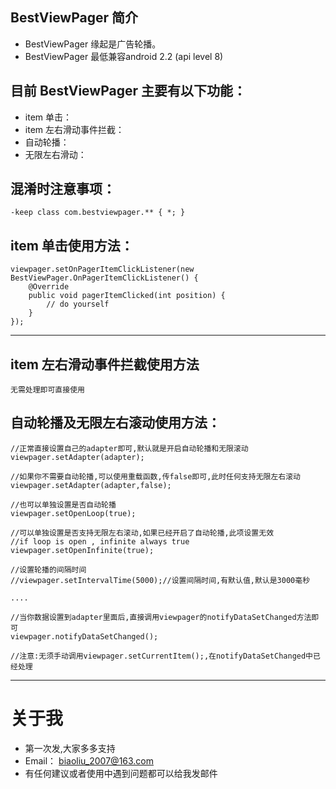 ## BestViewPager 简介
* BestViewPager 缘起是广告轮播。
* BestViewPager 最低兼容android 2.2 (api level 8)

## 目前 BestViewPager 主要有以下功能：
* item 单击：
* item 左右滑动事件拦截：
* 自动轮播：
* 无限左右滑动：

## 混淆时注意事项：

	-keep class com.bestviewpager.** { *; }

## item 单击使用方法：

	viewpager.setOnPagerItemClickListener(new BestViewPager.OnPagerItemClickListener() {
		@Override
		public void pagerItemClicked(int position) {
			// do yourself
		}
	});

----
## item 左右滑动事件拦截使用方法
	无需处理即可直接使用

## 自动轮播及无限左右滚动使用方法：

	//正常直接设置自己的adapter即可,默认就是开启自动轮播和无限滚动
	viewpager.setAdapter(adapter);

	//如果你不需要自动轮播,可以使用重载函数,传false即可,此时任何支持无限左右滚动
	viewpager.setAdapter(adapter,false); 
	
	//也可以单独设置是否自动轮播
	viewpager.setOpenLoop(true);

	//可以单独设置是否支持无限左右滚动,如果已经开启了自动轮播,此项设置无效
	//if loop is open , infinite always true
	viewpager.setOpenInfinite(true);

	//设置轮播的间隔时间
	//viewpager.setIntervalTime(5000);//设置间隔时间,有默认值,默认是3000毫秒
	
	....

	//当你数据设置到adapter里面后,直接调用viewpager的notifyDataSetChanged方法即可
	viewpager.notifyDataSetChanged();

	//注意:无须手动调用viewpager.setCurrentItem();,在notifyDataSetChanged中已经处理

----
# 关于我
* 第一次发,大家多多支持
* Email： <biaoliu_2007@163.com>
* 有任何建议或者使用中遇到问题都可以给我发邮件
